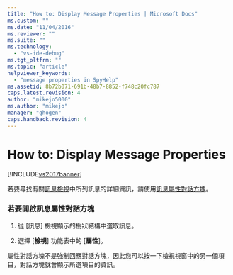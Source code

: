 ```yaml
---
title: "How to: Display Message Properties | Microsoft Docs"
ms.custom: ""
ms.date: "11/04/2016"
ms.reviewer: ""
ms.suite: ""
ms.technology: 
  - "vs-ide-debug"
ms.tgt_pltfrm: ""
ms.topic: "article"
helpviewer_keywords: 
  - "message properties in SpyHelp"
ms.assetid: 8b72b071-691b-48b7-8852-f748c20fc787
caps.latest.revision: 4
author: "mikejo5000"
ms.author: "mikejo"
manager: "ghogen"
caps.handback.revision: 4
---
```

# How to: Display Message Properties
[!INCLUDE[vs2017banner](../code-quality/includes/vs2017banner.md)]

若要尋找有關[訊息檢視](../debugger/messages-view.md)中所列訊息的詳細資訊，請使用[訊息屬性對話方塊](../debugger/message-properties-dialog-box.md)。  
  
### 若要開啟訊息屬性對話方塊  
  
1.  從 \[訊息\] 檢視顯示的樹狀結構中選取訊息。  
  
2.  選擇 \[**檢視**\] 功能表中的 \[**屬性**\]。  
  
 屬性對話方塊不是強制回應對話方塊，因此您可以按一下檢視視窗中的另一個項目，對話方塊就會顯示所選項目的資訊。